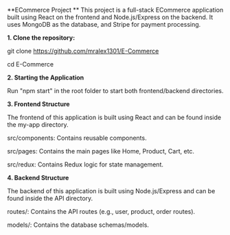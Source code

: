**﻿ECommerce Project
**
This project is a full-stack ECommerce application built using React on the frontend and Node.js/Express on the backend. It uses MongoDB as the database, and Stripe for payment processing.

**1. Clone the repository:**

git clone https://github.com/mralex1301/E-Commerce

cd E-Commerce

**2. Starting the Application**

Run "npm start" in the root folder to start both frontend/backend directories.

**3. Frontend Structure**

The frontend of this application is built using React and can be found inside the my-app directory.

src/components: Contains reusable components.

src/pages: Contains the main pages like Home, Product, Cart, etc.

src/redux: Contains Redux logic for state management.

**4. Backend Structure**

The backend of this application is built using Node.js/Express and can be found inside the API directory.

routes/: Contains the API routes (e.g., user, product, order routes).

models/: Contains the database schemas/models.

